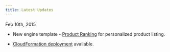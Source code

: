 ```yaml
---
title: Latest Updates
---
```


Feb 10th, 2015

- New engine template - [Product Ranking](/../templates/productranking/quickstart/) for personalized product listing. 

- [CloudFormation deployment](/../production/deploy-cloudformation/) available. 